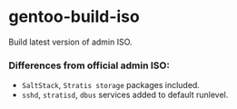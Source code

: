 # gentoo-build-iso

Build latest version of admin ISO.

### Differences from official admin ISO:

- `SaltStack`, `Stratis storage` packages included.
- `sshd`, `stratisd`, `dbus` services added to default runlevel.
